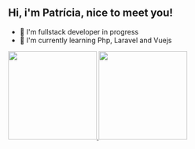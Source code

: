 ## Hi, i'm Patrícia, nice to meet you!

- 🔭 I'm fullstack developer in progress 
- 🌱 I'm currently learning Php, Laravel and Vuejs

<div>
  <a href="https://github.com/pattiesanchez">
  <img height="180cm" src="https://github-readme-stats.vercel.app/api?username=pattiesanchez&show_icons=true&theme=tokyonight">
  <img height="180cm" src="https://github-readme-stats.vercel.app/api/top-langs/?username=pattiesanchez&layout=compact">
</div>
